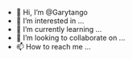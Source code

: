- 👋 Hi, I’m @Garytango
- 👀 I’m interested in ...
- 🌱 I’m currently learning ...
- 💞️ I’m looking to collaborate on ...
- 📫 How to reach me ...

<!---
Garytango/Garytango is a ✨ special ✨ repository because its `README.md` (this file) appears on your GitHub profile.
You can click the Preview link to take a look at your changes.
--->
